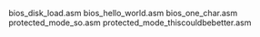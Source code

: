 bios_disk_load.asm
bios_hello_world.asm
bios_one_char.asm
protected_mode_so.asm
protected_mode_thiscouldbebetter.asm
